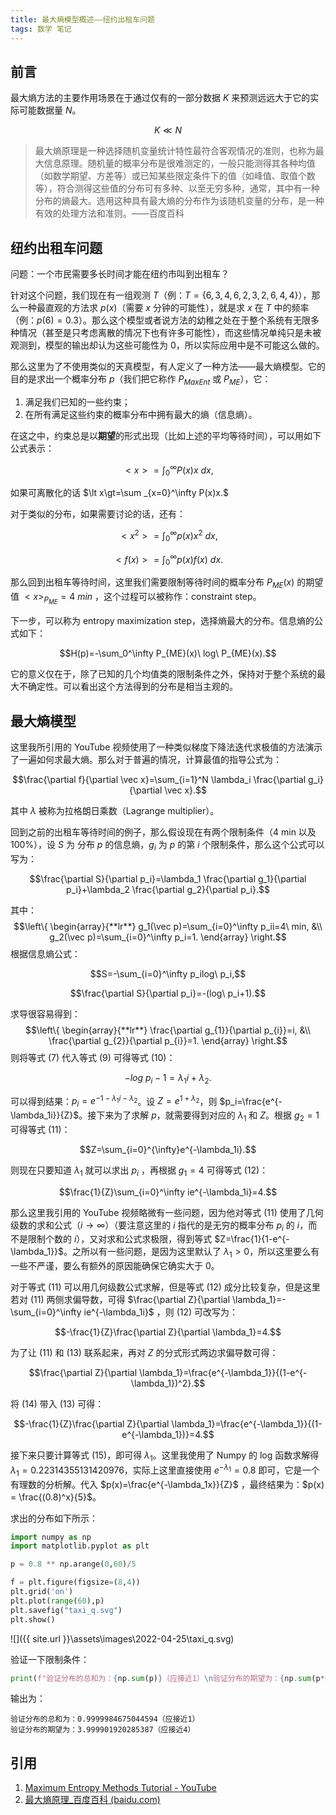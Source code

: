 ```yaml
---
title: 最大熵模型概述——纽约出租车问题
tags: 数学 笔记
---
```


## 前言

最大熵方法的主要作用场景在于通过仅有的一部分数据 $K$ 来预测远远大于它的实际可能数据量 $N$。

$$ K\ll N $$

> 最大熵原理是一种选择随机变量统计特性最符合客观情况的准则，也称为最大信息原理。随机量的概率分布是很难测定的，一般只能测得其各种均值（如数学期望、方差等）或已知某些限定条件下的值（如峰值、取值个数等），符合测得这些值的分布可有多种、以至无穷多种，通常，其中有一种分布的熵最大。选用这种具有最大熵的分布作为该随机变量的分布，是一种有效的处理方法和准则。——百度百科

## 纽约出租车问题

问题：一个市民需要多长时间才能在纽约市叫到出租车？

针对这个问题，我们现在有一组观测 $T$（例：$T = \{6,3,4,6,2,3,2,6,4,4\}$），那么一种最直观的方法求 $p(x)$（需要 $x$ 分钟的可能性），就是求 $x$ 在 $T$ 中的频率（例：$p(6) = 0.3$）。那么这个模型或者说方法的幼稚之处在于整个系统有无限多种情况（甚至是只考虑离散的情况下也有许多可能性），而这些情况单纯只是未被观测到，模型的输出却认为这些可能性为 $0$，所以实际应用中是不可能这么做的。

那么这里为了不使用类似的天真模型，有人定义了一种方法——最大熵模型。它的目的是求出一个概率分布 $p$（我们把它称作 $P_{MaxEnt}$ 或 $P_{ME}$），它：

1. 满足我们已知的一些约束；
2. 在所有满足这些约束的概率分布中拥有最大的熵（信息熵）。

在这之中，约束总是以**期望**的形式出现（比如上述的平均等待时间），可以用如下公式表示：

$$\lt x\gt=\int_0^\infty P(x)x\ dx,$$

如果可离散化的话 $\lt x\gt=\sum _{x=0}^\infty P(x)x.$ 

对于类似的分布，如果需要讨论的话，还有：

$$\lt x^2\gt=\int_0^\infty p(x)x^2\ dx,$$

$$\lt f(x)\gt=\int_0^\infty p(x)f(x)\ dx.$$

那么回到出租车等待时间，这里我们需要限制等待时间的概率分布 $P_{ME}(x)$ 的期望值 $\lt x\gt_{P_{ME}} = 4\ min$ ，这个过程可以被称作：constraint step。

下一步，可以称为 entropy maximization step，选择熵最大的分布。信息熵的公式如下：

$$H(p)=-\sum_0^\infty P_{ME}(x)\ log\ P_{ME}(x).$$

它的意义仅在于，除了已知的几个均值类的限制条件之外，保持对于整个系统的最大不确定性。可以看出这个方法得到的分布是相当主观的。

## 最大熵模型

这里我所引用的 YouTube 视频使用了一种类似梯度下降法迭代求极值的方法演示了一遍如何求最大熵。那么对于普遍的情况，计算最值的指导公式为：

$$\frac{\partial f}{\partial \vec x}=\sum_{i=1}^N \lambda_i \frac{\partial g_i}{\partial \vec x}.$$

其中 $\lambda$ 被称为拉格朗日乘数（Lagrange multiplier）。

回到之前的出租车等待时间的例子，那么假设现在有两个限制条件（4 min 以及 100%），设 $S$ 为 分布 $p$ 的信息熵，$g_i$ 为 $p$ 的第 $i$ 个限制条件，那么这个公式可以写为：

$$\frac{\partial S}{\partial p_i}=\lambda_1 \frac{\partial g_1}{\partial p_i}+\lambda_2 \frac{\partial g_2}{\partial p_i}.$$

其中：$$\left\{
	\begin{array}{**lr**}
	g_1(\vec p)=\sum_{i=0}^\infty p_ii=4\ min, &\\
	g_2(\vec p)=\sum_{i=0}^\infty p_i=1.
	\end{array}
\right.$$根据信息熵公式：

$$S=-\sum_{i=0}^\infty p_ilog\ p_i,$$

$$\frac{\partial S}{\partial p_i}=-(log\ p_i+1).$$

求导很容易得到：$$\left\{
    \begin{array}{**lr**}
    \frac{\partial g_{1}}{\partial p_{i}}=i, &\\
    \frac{\partial g_{2}}{\partial p_{i}}=1.
	\end{array}
\right.$$则将等式 (7) 代入等式 (9) 可得等式 (10)：

$$-log\ p_i-1=\lambda_1 i+\lambda_2.$$

可以得到结果：$p_i=e^{-1-\lambda_1i-\lambda_2}$。设 $Z=e^{1+\lambda_2}$，则 $p_i=\frac{e^{-\lambda_1i}}{Z}$。接下来为了求解 $p$，就需要得到对应的 $\lambda_1$ 和 $Z$。根据 $g_2=1$ 可得等式 (11)：

$$Z=\sum_{i=0}^{\infty}e^{-\lambda_1i}.$$

则现在只要知道 $\lambda_1$ 就可以求出 $p_i$ ，再根据 $g_1= 4$ 可得等式 (12)：

$$\frac{1}{Z}\sum_{i=0}^\infty ie^{-\lambda_1i}=4.$$

那么这里我引用的 YouTube 视频略微有一些问题，因为他对等式 (11) 使用了几何级数的求和公式（$i\rightarrow \infty$）（要注意这里的 $i$ 指代的是无穷的概率分布 $p_i$ 的 $i$，而不是限制个数的 $i$），又对求和公式求极限，得到等式 $Z=\frac{1}{1-e^{-\lambda_1}}$。之所以有一些问题，是因为这里默认了 $\lambda_1\gt0$，所以这里要么有一些不严谨，要么有额外的原因能确保它确实大于 0。

对于等式 (11) 可以用几何级数公式求解，但是等式 (12) 成分比较复杂，但是这里若对 (11) 两侧求偏导数，可得 $\frac{\partial Z}{\partial \lambda_1}=-\sum_{i=0}^\infty ie^{-\lambda_1i}$ ，则 (12) 可改写为：

$$-\frac{1}{Z}\frac{\partial Z}{\partial \lambda_1}=4.$$

为了让 (11) 和 (13) 联系起来，再对 $Z$ 的分式形式两边求偏导数可得：

$$\frac{\partial Z}{\partial \lambda_1}=\frac{e^{-\lambda_1}}{(1-e^{-\lambda_1})^2}.$$

将 (14) 带入 (13) 可得：

$$-\frac{1}{Z}\frac{\partial Z}{\partial \lambda_1}=\frac{e^{-\lambda_1}}{(1-e^{-\lambda_1})}=4.$$

接下来只要计算等式 (15)，即可得 $\lambda_1$。这里我使用了 Numpy 的 log 函数求解得 $\lambda_1=0.22314355131420976$，实际上这里直接使用 $e^{-\lambda_1}=0.8$ 即可，它是一个有理数的分析解。代入 $p(x)=\frac{e^{-\lambda_1x}}{Z}$ ，最终结果为：$p(x) = \frac{(0.8)^x}{5}$。

求出的分布如下所示：

```python
import numpy as np
import matplotlib.pyplot as plt

p = 0.8 ** np.arange(0,60)/5

f = plt.figure(figsize=(8,4))
plt.grid('on')
plt.plot(range(60),p)
plt.savefig("taxi_q.svg")
plt.show()
```

![]({{ site.url }}\assets\images\2022-04-25\taxi_q.svg)

验证一下限制条件：

```python
print(f"验证分布的总和为：{np.sum(p)}（应接近1）\n验证分布的期望为：{np.sum(p*np.arange(60))}（应接近4）")
```

输出为：

```
验证分布的总和为：0.9999984675044594（应接近1）
验证分布的期望为：3.999901920285387（应接近4）
```

## 引用

1. [Maximum Entropy Methods Tutorial - YouTube](https://www.youtube.com/watch?v=6YEn9QRy3ks&list=PLF0b3ThojznT3olRuplp5x41wUp_LZxHL&index=1)
2. [最大熵原理_百度百科 (baidu.com)](https://baike.baidu.com/item/最大熵原理/9938383)